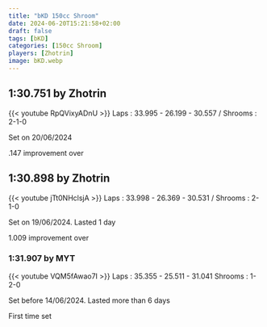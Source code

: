 ```yaml
---
title: "bKD 150cc Shroom"
date: 2024-06-20T15:21:58+02:00
draft: false
tags: [bKD]
categories: [150cc Shroom]
players: [Zhotrin]
image: bKD.webp
---
```

## 1:30.751 by Zhotrin
{{< youtube RpQVixyADnU >}}
Laps : 33.995 - 26.199 - 30.557 /
Shrooms : 2-1-0

Set on 20/06/2024

.147 improvement over

## 1:30.898 by Zhotrin
{{< youtube jTt0NHclsjA >}}
Laps : 33.998 - 26.369 - 30.531 /
Shrooms : 2-1-0

Set on 19/06/2024. Lasted 1 day

1.009 improvement over

### 1:31.907 by MYT

{{< youtube VQM5fAwao7I >}}
Laps : 35.355 - 25.511 - 31.041
Shrooms : 1-2-0

Set before 14/06/2024. Lasted more than 6 days

First time set